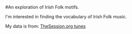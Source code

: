 #An exploration of Irish Folk motifs.


I'm interested in finding the vocabulary of Irish Folk music.


My data is from: [TheSession.org tunes](https://github.com/adactio/TheSession-data)  
